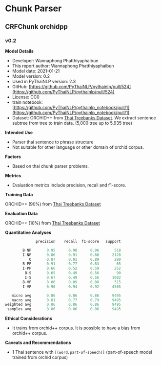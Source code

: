 # Chunk Parser

## CRFChunk orchidpp
### v0.2
**Model Details**

- Developer: Wannaphong Phatthiyaphaibun
- This report author: Wannaphong Phatthiyaphaibun
- Model date: 2021-01-21
- Model version: 0.2
- Used in PyThaiNLP version: 2.3
- GitHub:  [https://github.com/PyThaiNLP/pythainlp/pull/524](https://github.com/PyThaiNLP/pythainlp/pull/524)
- License: CC0
- train notebook: [https://github.com/PyThaiNLP/pythainlp_notebook/pull/1](https://github.com/PyThaiNLP/pythainlp_notebook/pull/1)
- Dataset: ORCHID++ from [Thai Treebanks Dataset](https://github.com/tchayintr/thtb). We extract sentence subtree from tree to train data. (5,000 tree up to 5,935 tree)

**Intended Use**

- Parser thai sentence to phrase structure
- Not suitable for other language or other domain of orchid corpus.

**Factors**

- Based on thai chunk parser problems.

**Metrics**

- Evaluation metrics include precision, recall and f1-score.

**Training Data**

ORCHID++ (90%) from [Thai Treebanks Dataset](https://github.com/tchayintr/thtb)

**Evaluation Data** 

ORCHID++ (10%) from [Thai Treebanks Dataset](https://github.com/tchayintr/thtb)

**Quantitative Analyses**


```python
              precision    recall  f1-score   support

        B-NP       0.95      0.98      0.96       518
        I-NP       0.86      0.91      0.88      2128
           O       0.87      0.91      0.89       280
        B-PP       0.91      0.77      0.83        65
        I-PP       0.66      0.52      0.59       252
         B-S       0.65      0.49      0.56        90
         I-S       0.67      0.49      0.56      1082
        B-VP       0.86      0.89      0.88       515
        I-VP       0.90      0.94      0.92      4565

   micro avg       0.86      0.86      0.86      9495
   macro avg       0.81      0.77      0.79      9495
weighted avg       0.86      0.86      0.86      9495
 samples avg       0.86      0.86      0.86      9495

```


**Ethical Considerations**

- It trains from orchid++ corpus. It is possible to have a bias from orchid++ corpus.

**Caveats and Recommendations**

- 1 Thai sentence with `[(word,part-of-speech)]` (part-of-speech model trained from orchid corpus)